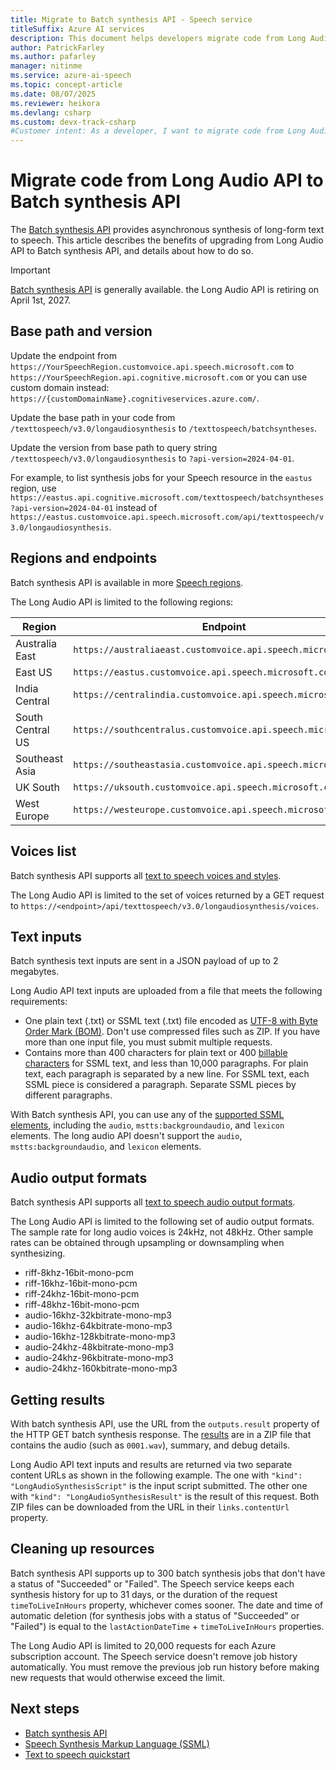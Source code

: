 ```yaml
---
title: Migrate to Batch synthesis API - Speech service
titleSuffix: Azure AI services
description: This document helps developers migrate code from Long Audio REST API to Batch synthesis REST API.
author: PatrickFarley
ms.author: pafarley
manager: nitinme
ms.service: azure-ai-speech
ms.topic: concept-article
ms.date: 08/07/2025
ms.reviewer: heikora
ms.devlang: csharp
ms.custom: devx-track-csharp
#Customer intent: As a developer, I want to migrate code from Long Audio REST API to Batch synthesis REST API in the Speech service.
---
```


# Migrate code from Long Audio API to Batch synthesis API

The [Batch synthesis API](batch-synthesis.md) provides asynchronous synthesis of long-form text to speech. This article describes the benefits of upgrading from Long Audio API to Batch synthesis API, and details about how to do so.

> [!IMPORTANT]
> [Batch synthesis API](batch-synthesis.md) is generally available. the Long Audio API is retiring on April 1st, 2027.

## Base path and version

Update the endpoint from `https://YourSpeechRegion.customvoice.api.speech.microsoft.com` to `https://YourSpeechRegion.api.cognitive.microsoft.com` or you can use custom domain instead: `https://{customDomainName}.cognitiveservices.azure.com/`.

Update the base path in your code from `/texttospeech/v3.0/longaudiosynthesis` to `/texttospeech/batchsyntheses`.

Update the version from base path to query string `/texttospeech/v3.0/longaudiosynthesis` to `?api-version=2024-04-01`.

For example, to list synthesis jobs for your Speech resource in the `eastus` region, use `https://eastus.api.cognitive.microsoft.com/texttospeech/batchsyntheses?api-version=2024-04-01` instead of `https://eastus.customvoice.api.speech.microsoft.com/api/texttospeech/v3.0/longaudiosynthesis`.

## Regions and endpoints

Batch synthesis API is available in more [Speech regions](regions.md).

The Long Audio API is limited to the following regions:

| Region           | Endpoint                                                      |
| ---------------- | ------------------------------------------------------------- |
| Australia East   | `https://australiaeast.customvoice.api.speech.microsoft.com`  |
| East US          | `https://eastus.customvoice.api.speech.microsoft.com`         |
| India Central    | `https://centralindia.customvoice.api.speech.microsoft.com`   |
| South Central US | `https://southcentralus.customvoice.api.speech.microsoft.com` |
| Southeast Asia   | `https://southeastasia.customvoice.api.speech.microsoft.com`  |
| UK South         | `https://uksouth.customvoice.api.speech.microsoft.com`        |
| West Europe      | `https://westeurope.customvoice.api.speech.microsoft.com`     |

## Voices list

Batch synthesis API supports all [text to speech voices and styles](language-support.md?tabs=tts).

The Long Audio API is limited to the set of voices returned by a GET request to `https://<endpoint>/api/texttospeech/v3.0/longaudiosynthesis/voices`.

## Text inputs

Batch synthesis text inputs are sent in a JSON payload of up to 2 megabytes.

Long Audio API text inputs are uploaded from a file that meets the following requirements:

- One plain text (.txt) or SSML text (.txt) file encoded as [UTF-8 with Byte Order Mark (BOM)](https://www.w3.org/International/questions/qa-utf8-bom.en#bom). Don't use compressed files such as ZIP. If you have more than one input file, you must submit multiple requests.
- Contains more than 400 characters for plain text or 400 [billable characters](./text-to-speech.md#pricing-note) for SSML text, and less than 10,000 paragraphs. For plain text, each paragraph is separated by a new line. For SSML text, each SSML piece is considered a paragraph. Separate SSML pieces by different paragraphs.

With Batch synthesis API, you can use any of the [supported SSML elements](speech-synthesis-markup.md), including the `audio`, `mstts:backgroundaudio`, and `lexicon` elements. The long audio API doesn't support the `audio`, `mstts:backgroundaudio`, and `lexicon` elements.

## Audio output formats

Batch synthesis API supports all [text to speech audio output formats](rest-text-to-speech.md#audio-outputs).

The Long Audio API is limited to the following set of audio output formats. The sample rate for long audio voices is 24kHz, not 48kHz. Other sample rates can be obtained through upsampling or downsampling when synthesizing.

- riff-8khz-16bit-mono-pcm
- riff-16khz-16bit-mono-pcm
- riff-24khz-16bit-mono-pcm
- riff-48khz-16bit-mono-pcm
- audio-16khz-32kbitrate-mono-mp3
- audio-16khz-64kbitrate-mono-mp3
- audio-16khz-128kbitrate-mono-mp3
- audio-24khz-48kbitrate-mono-mp3
- audio-24khz-96kbitrate-mono-mp3
- audio-24khz-160kbitrate-mono-mp3

## Getting results

With batch synthesis API, use the URL from the `outputs.result` property of the HTTP GET batch synthesis response. The [results](batch-synthesis.md#batch-synthesis-results) are in a ZIP file that contains the audio (such as `0001.wav`), summary, and debug details.

Long Audio API text inputs and results are returned via two separate content URLs as shown in the following example. The one with `"kind": "LongAudioSynthesisScript"` is the input script submitted. The other one with `"kind": "LongAudioSynthesisResult"` is the result of this request. Both ZIP files can be downloaded from the URL in their `links.contentUrl` property.

## Cleaning up resources

Batch synthesis API supports up to 300 batch synthesis jobs that don't have a status of "Succeeded" or "Failed". The Speech service keeps each synthesis history for up to 31 days, or the duration of the request `timeToLiveInHours` property, whichever comes sooner. The date and time of automatic deletion (for synthesis jobs with a status of "Succeeded" or "Failed") is equal to the `lastActionDateTime` + `timeToLiveInHours` properties.

The Long Audio API is limited to 20,000 requests for each Azure subscription account. The Speech service doesn't remove job history automatically. You must remove the previous job run history before making new requests that would otherwise exceed the limit.

## Next steps

- [Batch synthesis API](batch-synthesis.md)
- [Speech Synthesis Markup Language (SSML)](speech-synthesis-markup.md)
- [Text to speech quickstart](get-started-text-to-speech.md)
